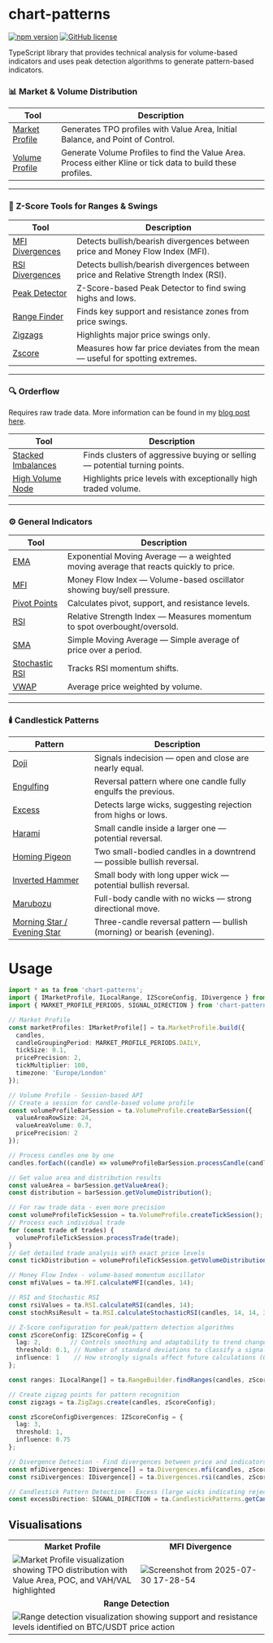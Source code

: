 # chart-patterns

[![npm version](https://badge.fury.io/js/chart-patterns.svg)](https://www.npmjs.com/package/chart-patterns)
[![GitHub license](https://img.shields.io/github/license/focus1691/chart-patterns.svg)](https://github.com/focus1691/chart-patterns/blob/master/LICENSE)

TypeScript library that provides technical analysis for volume-based indicators and uses peak detection algorithms to generate pattern-based indicators.

### 📊 Market & Volume Distribution

| Tool | Description |
|------|-------------|
| [Market Profile](https://focus1691.github.io/chart-patterns/functions/lib.MarketProfile.build.html) | Generates TPO profiles with Value Area, Initial Balance, and Point of Control. |
| [Volume Profile](https://focus1691.github.io/chart-patterns/modules/lib.VolumeProfile.html) | Generate Volume Profiles to find the Value Area. Process either Kline or tick data to build these profiles. |

---

### 🧭 Z-Score Tools for Ranges & Swings

| Tool | Description |
|------|-------------|
| [MFI Divergences](https://focus1691.github.io/chart-patterns/functions/lib.Divergences.mfi.html) | Detects bullish/bearish divergences between price and Money Flow Index (MFI). |
| [RSI Divergences](https://focus1691.github.io/chart-patterns/functions/lib.Divergences.rsi.html) | Detects bullish/bearish divergences between price and Relative Strength Index (RSI). |
| [Peak Detector](https://focus1691.github.io/chart-patterns/modules/lib.PeakDetector.html) | Z-Score-based Peak Detector to find swing highs and lows. |
| [Range Finder](https://focus1691.github.io/chart-patterns/functions/lib.RangeBuilder.findRanges.html) | Finds key support and resistance zones from price swings. |
| [Zigzags](https://focus1691.github.io/chart-patterns/functions/lib.ZigZags.create.html) | Highlights major price swings only. |
| [Zscore](https://focus1691.github.io/chart-patterns/classes/lib.ZScores.ZScore.html#calc) | Measures how far price deviates from the mean — useful for spotting extremes. |

---

### 🔍 Orderflow

Requires raw trade data. More information can be found in my [blog post here](https://blog.chartsignals.trading/blog/crypto-trading-bot-architecture).

| Tool | Description |
|------|-------------|
| [Stacked Imbalances](https://focus1691.github.io/chart-patterns/functions/lib.Orderflow.detectStackedImbalances.html) | Finds clusters of aggressive buying or selling — potential turning points. |
| [High Volume Node](https://focus1691.github.io/chart-patterns/functions/lib.Orderflow.findHighVolumeNodes.html) | Highlights price levels with exceptionally high traded volume. |

---

### ⚙️ General Indicators

| Tool | Description |
|------|-------------|
| [EMA](https://focus1691.github.io/chart-patterns/functions/lib.MovingAverage.calculateEMA.html) | Exponential Moving Average — a weighted moving average that reacts quickly to price. |
| [MFI](https://focus1691.github.io/chart-patterns/functions/lib.MFI.calculateMFI.html) | Money Flow Index — Volume-based oscillator showing buy/sell pressure. |
| [Pivot Points](https://focus1691.github.io/chart-patterns/functions/lib.PivotPoints.calculatePivotPoints.html) | Calculates pivot, support, and resistance levels. |
| [RSI](https://focus1691.github.io/chart-patterns/functions/lib.RSI.calculateRSI.html) | Relative Strength Index — Measures momentum to spot overbought/oversold. |
| [SMA](https://focus1691.github.io/chart-patterns/functions/lib.MovingAverage.calculateSMA.html) | Simple Moving Average — Simple average of price over a period. |
| [Stochastic RSI](https://focus1691.github.io/chart-patterns/functions/lib.RSI.calculateStochasticRSI.html) | Tracks RSI momentum shifts. |
| [VWAP](https://focus1691.github.io/chart-patterns/modules/lib.VWAP.html) | Average price weighted by volume. |

---

### 🕯️ Candlestick Patterns

| Pattern | Description |
|---------|-------------|
| [Doji](https://focus1691.github.io/chart-patterns/functions/lib.CandlestickPatterns.getDojiPatternDirection.html) | Signals indecision — open and close are nearly equal. |
| [Engulfing](https://focus1691.github.io/chart-patterns/functions/lib.CandlestickPatterns.detectEngulfing.html) | Reversal pattern where one candle fully engulfs the previous. |
| [Excess](https://focus1691.github.io/chart-patterns/functions/lib.CandlestickPatterns.getCandleExcessDirection.html) | Detects large wicks, suggesting rejection from highs or lows. |
| [Harami](https://focus1691.github.io/chart-patterns/functions/lib.CandlestickPatterns.detectHarami.html) | Small candle inside a larger one — potential reversal. |
| [Homing Pigeon](https://focus1691.github.io/chart-patterns/functions/lib.CandlestickPatterns.detectHarami.html) | Two small-bodied candles in a downtrend — possible bullish reversal. |
| [Inverted Hammer](https://focus1691.github.io/chart-patterns/functions/lib.CandlestickPatterns.detectInvertedHammer.html) | Small body with long upper wick — potential bullish reversal. |
| [Marubozu](https://focus1691.github.io/chart-patterns/functions/lib.CandlestickPatterns.detectMarubozu.html) | Full-body candle with no wicks — strong directional move. |
| [Morning Star / Evening Star](https://focus1691.github.io/chart-patterns/functions/lib.CandlestickPatterns.detectMorningEveningStar.html) | Three-candle reversal pattern — bullish (morning) or bearish (evening). |

# Usage
```ts
import * as ta from 'chart-patterns';
import { IMarketProfile, ILocalRange, IZScoreConfig, IDivergence } from 'chart-patterns/dist/types';
import { MARKET_PROFILE_PERIODS, SIGNAL_DIRECTION } from 'chart-patterns/dist/constants';

// Market Profile
const marketProfiles: IMarketProfile[] = ta.MarketProfile.build({
  candles,
  candleGroupingPeriod: MARKET_PROFILE_PERIODS.DAILY,
  tickSize: 0.1,
  pricePrecision: 2,
  tickMultiplier: 100,
  timezone: 'Europe/London'
});

// Volume Profile - Session-based API
// Create a session for candle-based volume profile
const volumeProfileBarSession = ta.VolumeProfile.createBarSession({
  valueAreaRowSize: 24,
  valueAreaVolume: 0.7,
  pricePrecision: 2
});

// Process candles one by one
candles.forEach((candle) => volumeProfileBarSession.processCandle(candle));

// Get value area and distribution results
const valueArea = barSession.getValueArea();
const distribution = barSession.getVolumeDistribution();

// For raw trade data - even more precision
const volumeProfileTickSession = ta.VolumeProfile.createTickSession();
// Process each individual trade
for (const trade of trades) {
  volumeProfileTickSession.processTrade(trade);
}
// Get detailed trade analysis with exact price levels
const tickDistribution = volumeProfileTickSession.getVolumeDistribution();

// Money Flow Index - volume-based momentum oscillator
const mfiValues = ta.MFI.calculateMFI(candles, 14);

// RSI and Stochastic RSI
const rsiValues = ta.RSI.calculateRSI(candles, 14);
const stochRsiResult = ta.RSI.calculateStochasticRSI(candles, 14, 14, 3, 3);

// Z-Score configuration for peak/pattern detection algorithms
const zScoreConfig: IZScoreConfig = {
  lag: 2,        // Controls smoothing and adaptability to trend changes
  threshold: 0.1, // Number of standard deviations to classify a signal
  influence: 1    // How strongly signals affect future calculations (0-1)
};

const ranges: ILocalRange[] = ta.RangeBuilder.findRanges(candles, zScoreConfig);

// Create zigzag points for pattern recognition
const zigzags = ta.ZigZags.create(candles, zScoreConfig);

const zScoreConfigDivergences: IZScoreConfig = {
  lag: 3,
  threshold: 1,
  influence: 0.75
};

// Divergence Detection - Find divergences between price and indicators
const mfiDivergences: IDivergence[] = ta.Divergences.mfi(candles, zScoreConfigDivergences, 14);
const rsiDivergences: IDivergence[] = ta.Divergences.rsi(candles, zScoreConfigDivergences, 14);

// Candlestick Pattern Detection - Excess (large wicks indicating rejection)
const excessDirection: SIGNAL_DIRECTION = ta.CandlestickPatterns.getCandleExcessDirection(candles[0]);

```

## Visualisations

<table>
   <tr>
      <td align="center" width="50%"><b>Market Profile</b></td>
      <td align="center" width="50%"><b>MFI Divergence</b></td>
   </tr>
   <tr>
      <td width="50%">
         <img src="https://github.com/user-attachments/assets/4b5f81a9-7d55-42f1-ad95-023b47ecfc2a"
            alt="Market Profile visualization showing TPO distribution with Value Area, POC, and VAH/VAL highlighted"
            >
      </td>
      <td width="50%">
         <img src="https://github.com/user-attachments/assets/096d6f25-2136-4429-8bbc-4cff7665a49f"
            alt="Screenshot from 2025-07-30 17-28-54"
            >
      </td>
   </tr>
   <!-- New row spanning both columns for Range Detection -->
   <tr>
      <td colspan="2" align="center"><b>Range Detection</b></td>
   </tr>
   <tr>
      <td colspan="2">
         <img src="https://github.com/user-attachments/assets/22077a58-ed1c-422c-946d-b9d25e586f7e"
            alt="Range detection visualization showing support and resistance levels identified on BTC/USDT price action"
            >
      </td>
   </tr>
</table>
